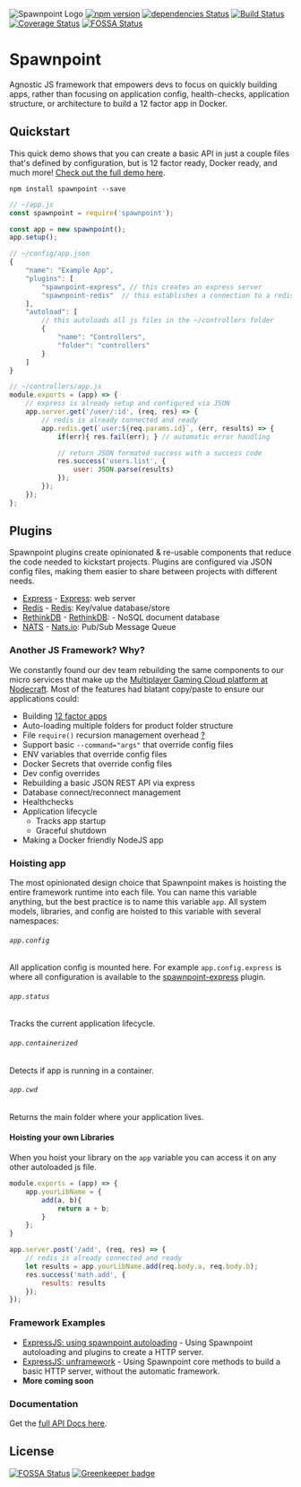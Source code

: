 ![Spawnpoint Logo](https://raw.githubusercontent.com/nodecraft/spawnpoint/master/logo/logo-banner.png)
[![npm version](https://badge.fury.io/js/spawnpoint.svg)](https://badge.fury.io/js/spawnpoint)
[![dependencies Status](https://david-dm.org/nodecraft/spawnpoint/status.svg)](https://david-dm.org/nodecraft/spawnpoint)
[![Build Status](https://github.com/nodecraft/spawnpoint/workflows/Test/badge.svg)](https://github.com/nodecraft/spawnpoint/actions?workflow=Test)
[![Coverage Status](https://coveralls.io/repos/github/nodecraft/spawnpoint/badge.svg)](https://coveralls.io/github/nodecraft/spawnpoint)
[![FOSSA Status](https://app.fossa.io/api/projects/git%2Bgithub.com%2Fnodecraft%2Fspawnpoint.svg?type=shield)](https://app.fossa.io/projects/git%2Bgithub.com%2Fnodecraft%2Fspawnpoint?ref=badge_shield)

# Spawnpoint
Agnostic JS framework that empowers devs to focus on quickly building apps, rather than focusing on application config, health-checks, application structure, or architecture to build a 12 factor app in Docker.

## Quickstart
This quick demo shows that you can create a basic API in just a couple files that's defined by configuration, but is 12 factor ready, Docker ready, and much more! [Check out the full demo here](/examples/express).

`npm install spawnpoint --save`

```javascript
// ~/app.js
const spawnpoint = require('spawnpoint');

const app = new spawnpoint();
app.setup();
```

```javascript
// ~/config/app.json
{
	"name": "Example App",
	"plugins": [
		"spawnpoint-express", // this creates an express server
		"spawnpoint-redis"	// this establishes a connection to a redis server via redisio
	],
	"autoload": [
		// this autoloads all js files in the ~/controllers folder
		{
			"name": "Controllers",
			"folder": "controllers"
		}
	]
}
```

```javascript
// ~/controllers/app.js
module.exports = (app) => {
	// express is already setup and configured via JSON
	app.server.get('/user/:id', (req, res) => {
		// redis is already connected and ready
		app.redis.get(`user:${req.params.id}`, (err, results) => {
			if(err){ res.fail(err); } // automatic error handling

			// return JSON formated success with a success code
			res.success('users.list', {
				user: JSON.parse(results)
			});
		});
	});
};
```


## Plugins
Spawnpoint plugins create opinionated & re-usable components that reduce the code needed to kickstart projects. Plugins are configured via JSON config files, making them easier to share between projects with different needs.

 - [Express](https://github.com/nodecraft/spawnpoint-express) - [Express](https://expressjs.com/): web server
 - [Redis](https://github.com/nodecraft/spawnpoint-redis) - [Redis](https://redis.io/): Key/value database/store
 - [RethinkDB](https://github.com/nodecraft/spawnpoint-rethinkdb) - [RethinkDB](https://rethinkdb.com/): - NoSQL document database
 - [NATS](https://github.com/nodecraft/spawnpoint-nats) - [Nats.io](https://nats.io/): Pub/Sub Message Queue


### Another JS Framework? Why?
We constantly found our dev team rebuilding the same components to our micro services that make up the [Multiplayer Gaming Cloud platform at Nodecraft](https://nodecraft.com). Most of the features had blatant copy/paste to ensure our applications could:

 - Building [12 factor apps](https://12factor.net/)
 - Auto-loading multiple folders for product folder structure
 - File `require()` recursion management overhead [?](#Hoisting%20app)
 - Support basic `--command="args"` that override config files
 - ENV variables that override config files
 - Docker Secrets that override config files
 - Dev config overrides
 - Rebuilding a basic JSON REST API via express
 - Database connect/reconnect management
 - Healthchecks
 - Application lifecycle
   - Tracks app startup
   - Graceful shutdown
 - Making a Docker friendly NodeJS app

### Hoisting app
The most opinionated design choice that Spawnpoint makes is hoisting the entire framework runtime into each file. You can name this variable anything, but the best practice is to name this variable `app`. All system models, libraries, and config are hoisted to this variable with several namespaces:

###### `app.config`
All application config is mounted here. For example `app.config.express` is where all configuration is available to the [spawnpoint-express](https://github.com/nodecraft/spawnpoint-express) plugin.

###### `app.status`
Tracks the current application lifecycle.

###### `app.containerized`
Detects if app is running in a container.

###### `app.cwd`
Returns the main folder where your application lives.

#### Hoisting your own Libraries
When you hoist your library on the `app` variable you can access it on any other autoloaded js file.
```javascript
module.exports = (app) => {
	app.yourLibName = {
		add(a, b){
			return a + b;
		}
	};
}
```
```javascript
app.server.post('/add', (req, res) => {
	// redis is already connected and ready
	let results = app.yourLibName.add(req.body.a, req.body.b);
	res.success('math.add', {
		results: results
	});
});

```


### Framework Examples
 - [ExpressJS: using spawnpoint autoloading](examples/framework-express) - Using Spawnpoint autoloading and plugins to create a HTTP server.
 - [ExpressJS: unframework](examples/framework-express) - Using Spawnpoint core methods to build a basic HTTP server, without the automatic framework.
 - __More coming soon__

### Documentation
Get the [full API Docs here](docs.md).

## License
[![FOSSA Status](https://app.fossa.io/api/projects/git%2Bgithub.com%2Fnodecraft%2Fspawnpoint.svg?type=large)](https://app.fossa.io/projects/git%2Bgithub.com%2Fnodecraft%2Fspawnpoint?ref=badge_large) [![Greenkeeper badge](https://badges.greenkeeper.io/nodecraft/spawnpoint.svg)](https://greenkeeper.io/)
